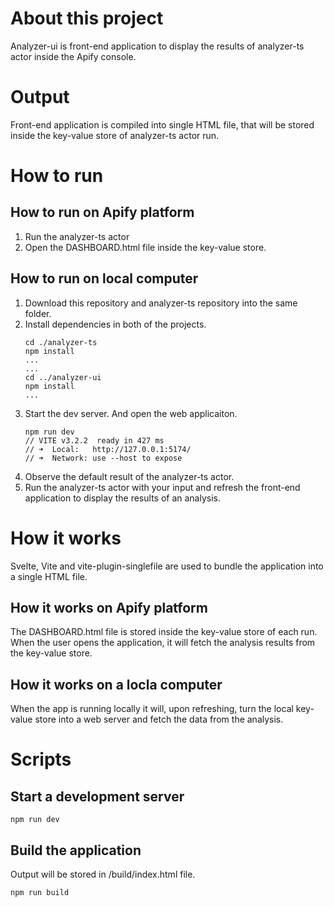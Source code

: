 # About this project
Analyzer-ui is front-end application to display the results of analyzer-ts actor inside the Apify console.
# Output
Front-end application is compiled into single HTML file, that will be stored inside the key-value store of analyzer-ts actor run. 
# How to run
## How to run on Apify platform
1. Run the analyzer-ts actor
2. Open the DASHBOARD.html file inside the key-value store. 
## How to run on local computer
1. Download this repository and analyzer-ts repository into the same folder. 
2. Install dependencies in both of the projects.
    ```
    cd ./analyzer-ts
    npm install
    ...
    ...
    cd ../analyzer-ui
    npm install
    ...
    ```
3. Start the dev server. And open the web applicaiton. 
    ```
    npm run dev
    // VITE v3.2.2  ready in 427 ms
    // ➜  Local:   http://127.0.0.1:5174/
    // ➜  Network: use --host to expose
    ```
4. Observe the default result of the analyzer-ts actor. 
5. Run the analyzer-ts actor with your input and refresh the front-end application to display the results of an analysis.

# How it works
Svelte, Vite and vite-plugin-singlefile are used to bundle the application into a single HTML file.
## How it works on Apify platform 
The DASHBOARD.html file is stored inside the key-value store of each run. When the user opens the application, it will fetch the analysis results from the key-value store. 
## How it works on a locla computer
When the app is running locally it will, upon refreshing, turn the local key-value store into a web server and fetch the data from the analysis.

# Scripts

## Start a development server
`npm run dev`

## Build the application
Output will be stored in /build/index.html file.

`npm run build`

